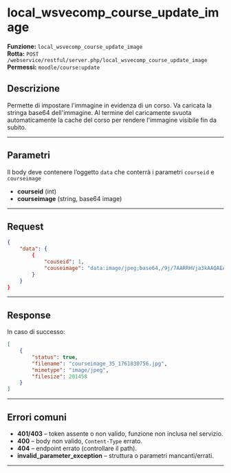 # local_wsvecomp_course_update_image

**Funzione:** `local_wsvecomp_course_update_image`  
**Rotta:** `POST /webservice/restful/server.php/local_wsvecomp_course_update_image`  
**Permessi:** `moodle/course:update`

## Descrizione
Permette di impostare l'immagine in evidenza di un corso. Va caricata la stringa base64 dell'immagine.
Al termine del caricamente svuota automaticamente la cache del corso per rendere l'immagine visibile fin da subito.

---

## Parametri

Il body deve contenere l’oggetto `data` che conterrà i parametri `courseid` e `courseimage`

- **courseid** (int)
- **courseimage** (string, base64 image)

---

## Request

```json
{
    "data": {
        {
            "couseid": 1,
            "couseimage": "data:image/jpeg;base64,/9j/7AARRHVja3kAAQAEAAAABgAA/+4ADkFkb2J.....",
        }
    }
}
```
---

## Response

In caso di successo:

```json
[
    {
        "status": true,
        "filename": "courseimage_35_1761830756.jpg",
        "mimetype": "image/jpeg",
        "filesize": 201458
    }
]
```

---

## Errori comuni

- **401/403** – token assente o non valido, funzione non inclusa nel servizio.  
- **400** – body non valido, `Content-Type` errato.  
- **404** – endpoint errato (controllare il path).  
- **invalid_parameter_exception** – struttura o parametri mancanti/errati.  

---
